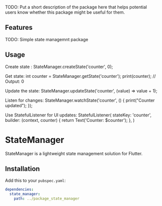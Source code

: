 <!--
This README describes the package. If you publish this package to pub.dev,
this README's contents appear on the landing page for your package.

For information about how to write a good package README, see the guide for
[writing package pages](https://dart.dev/guides/libraries/writing-package-pages).

For general information about developing packages, see the Dart guide for
[creating packages](https://dart.dev/guides/libraries/create-library-packages)
and the Flutter guide for
[developing packages and plugins](https://flutter.dev/developing-packages).
-->

TODO: Put a short description of the package here that helps potential users
know whether this package might be useful for them.

## Features

TODO: Simple state managemnt package

## Usage

Create state : 
StateManager.createState<int>('counter', 0);

Get state:
int counter = StateManager.getState<int>('counter');
print(counter); // Output: 0

Update the state:
StateManager.updateState<int>('counter', (value) => value + 1);

Listen for changes:
StateManager.watchState<int>('counter', () {
  print("Counter updated");
});

Use StatefulListener for UI updates:
StatefulListener<int>(
  stateKey: 'counter',
  builder: (context, counter) {
    return Text('Counter: $counter');
  },
)

# StateManager

StateManager is a lightweight state management solution for Flutter.

## Installation
Add this to your `pubspec.yaml`:

```yaml
dependencies:
  state_manager:
    path: ../package_state_manager
